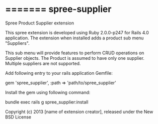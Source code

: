 =======
spree-supplier
==============

Spree Product Supplier extension


This spree extension is developed using Ruby 2.0.0-p247 for Rails 4.0 application. The extension when installed adds a product sub menu "Suppliers".

This sub menu will provide features to perform CRUD operations on Supplier objects. The Product is assumed to have only one supplier. Multiple suppliers are not supported.

Add following entry to your rails application Gemfile:

gem 'spree_supplier', :path => 'path/to/spree_supplier'

Install the gem using following command:

bundle exec rails g spree_supplier:install

Copyright (c) 2013 [name of extension creator], released under the New BSD License
